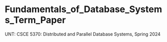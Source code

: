 # Fundamentals_of_Database_Systems_Term_Paper
UNT: CSCE 5370: Distributed and Parallel Database Systems, Spring 2024
